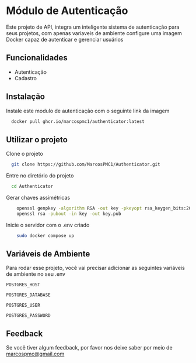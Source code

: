 
# Módulo de Autenticação

Este projeto de API, integra um inteligente sistema de autenticação para seus projetos, com apenas variaveis de ambiente configure uma imagem Docker capaz de autenticar e gerenciar usuários
## Funcionalidades

- Autenticação
- Cadastro


## Instalação

Instale este modulo de autenticação com o seguinte link da imagem

```bash
  docker pull ghcr.io/marcospmc1/authenticator:latest
```
    
## Utilizar o projeto

Clone o projeto

```bash
  git clone https://github.com/MarcosPMC1/Authenticator.git
```

Entre no diretório do projeto

```bash
  cd Authenticator
```

Gerar chaves assimétricas

```bash
    openssl genpkey -algorithm RSA -out key -pkeyopt rsa_keygen_bits:2048
    openssl rsa -pubout -in key -out key.pub
```

Inicie o servidor com o .env criado

```bash
    sudo docker compose up
```


## Variáveis de Ambiente

Para rodar esse projeto, você vai precisar adicionar as seguintes variáveis de ambiente no seu .env

`POSTGRES_HOST`

`POSTGRES_DATABASE`

`POSTGRES_USER`

`POSTGRES_PASSWORD`


## Feedback

Se você tiver algum feedback, por favor nos deixe saber por meio de marcospmc@gmail.com

